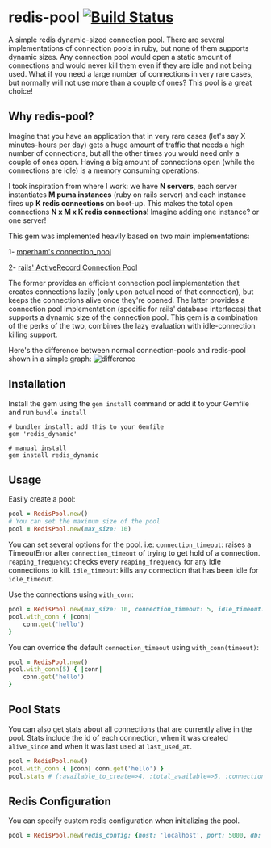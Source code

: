 # redis-pool [![Build Status][gh-actions-image]][gh-actions-link]
A simple redis dynamic-sized connection pool.
There are several implementations of connection pools in ruby, but none of them supports dynamic sizes. Any connection pool would open a static amount of connections and would never kill them even if they are idle and not being used.
What if you need a large number of connections in very rare cases, but normally will not use more than a couple of ones? This pool is a great choice!

## Why redis-pool?
Imagine that you have an application that in very rare cases (let's say X minutes-hours per day) gets a huge amount of traffic that needs a high number of connections, but all the other times you would need only a couple of ones open. Having a big amount of connections open (while the connections are idle) is a memory consuming operations.

I took inspiration from where I work: we have **N servers**, each server instantiates **M puma instances** (ruby on rails server) and each instance fires up **K redis connections** on boot-up. This makes the total open connections **N x M x K redis connections**! Imagine adding one instance? or one server!

This gem was implemented heavily based on two main implementations:

1- [mperham's connection_pool](https://github.com/mperham/connection_pool)

2- [rails' ActiveRecord Connection Pool](https://api.rubyonrails.org/classes/ActiveRecord/ConnectionAdapters/ConnectionPool.html)

The former provides an efficient connection pool implementation that creates connections lazily (only upon actual need of that connection), but keeps the connections alive once they're opened. The latter provides a connection pool implementation (specific for rails' database interfaces) that supports a dynamic size of the connection pool. This gem is a combination of the perks of the two, combines the lazy evaluation with idle-connection killing support.

Here's the difference between normal connection-pools and redis-pool shown in a simple graph:
![difference](https://user-images.githubusercontent.com/11768502/106142062-ae693680-6179-11eb-9b40-4fa32d641904.jpeg)
## Installation
Install the gem using the `gem install` command or add it to your Gemfile and run `bundle install`
```
# bundler install: add this to your Gemfile
gem 'redis_dynamic'

# manual install
gem install redis_dynamic
```
## Usage
Easily create a pool:
```ruby
pool = RedisPool.new()
# You can set the maximum size of the pool
pool = RedisPool.new(max_size: 10)
```
You can set several options for the pool. i.e:
`connection_timeout`: raises a TimeoutError after `connection_timeout` of trying to get hold of a connection.
`reaping_frequency`: checks every `reaping_frequency` for any idle connections to kill.
`idle_timeout`: kills any connection that has been idle for `idle_timeout`.

Use the connections using `with_conn`:
```ruby
pool = RedisPool.new(max_size: 10, connection_timeout: 5, idle_timeout: 300)
pool.with_conn { |conn|
    conn.get('hello')
}
```
You can override the default `connection_timeout` using `with_conn(timeout)`:
```ruby
pool = RedisPool.new()
pool.with_conn(5) { |conn|
    conn.get('hello')
}
```
## Pool Stats
You can also get stats about all connections that are currently alive in the pool. Stats include the id of each connection, when it was created `alive_since` and when it was last used at `last_used_at`.
```ruby
pool = RedisPool.new()
pool.with_conn { |conn| conn.get('hello') }
pool.stats # {:available_to_create=>4, :total_available=>5, :connections_stats=>[{:id=>0, :alive_since=>2021-01-25 13:41:12.749529574 UTC, :last_used_at=>2021-01-25 13:41:12.749532585 UTC}]}
```
## Redis Configuration
You can specify custom redis configuration when initializing the pool.
```ruby
pool = RedisPool.new(redis_config: {host: 'localhost', port: 5000, db: 10})
```
[gh-actions-image]: https://github.com/mohammedamarnah/redis-pool/workflows/Ruby/badge.svg
[gh-actions-link]:  https://github.com/mohammedamarnah/redis-pool/actions
